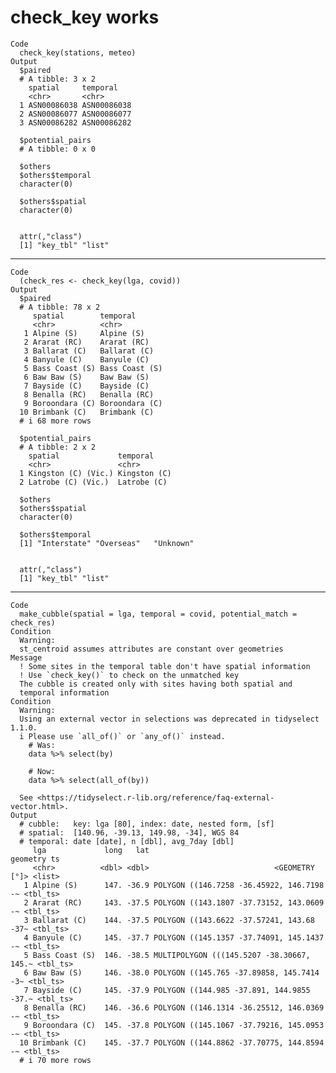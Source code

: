 # check_key works

    Code
      check_key(stations, meteo)
    Output
      $paired
      # A tibble: 3 x 2
        spatial     temporal   
        <chr>       <chr>      
      1 ASN00086038 ASN00086038
      2 ASN00086077 ASN00086077
      3 ASN00086282 ASN00086282
      
      $potential_pairs
      # A tibble: 0 x 0
      
      $others
      $others$temporal
      character(0)
      
      $others$spatial
      character(0)
      
      
      attr(,"class")
      [1] "key_tbl" "list"   

---

    Code
      (check_res <- check_key(lga, covid))
    Output
      $paired
      # A tibble: 78 x 2
         spatial        temporal      
         <chr>          <chr>         
       1 Alpine (S)     Alpine (S)    
       2 Ararat (RC)    Ararat (RC)   
       3 Ballarat (C)   Ballarat (C)  
       4 Banyule (C)    Banyule (C)   
       5 Bass Coast (S) Bass Coast (S)
       6 Baw Baw (S)    Baw Baw (S)   
       7 Bayside (C)    Bayside (C)   
       8 Benalla (RC)   Benalla (RC)  
       9 Boroondara (C) Boroondara (C)
      10 Brimbank (C)   Brimbank (C)  
      # i 68 more rows
      
      $potential_pairs
      # A tibble: 2 x 2
        spatial             temporal    
        <chr>               <chr>       
      1 Kingston (C) (Vic.) Kingston (C)
      2 Latrobe (C) (Vic.)  Latrobe (C) 
      
      $others
      $others$spatial
      character(0)
      
      $others$temporal
      [1] "Interstate" "Overseas"   "Unknown"   
      
      
      attr(,"class")
      [1] "key_tbl" "list"   

---

    Code
      make_cubble(spatial = lga, temporal = covid, potential_match = check_res)
    Condition
      Warning:
      st_centroid assumes attributes are constant over geometries
    Message
      ! Some sites in the temporal table don't have spatial information
      ! Use `check_key()` to check on the unmatched key
      The cubble is created only with sites having both spatial and
      temporal information
    Condition
      Warning:
      Using an external vector in selections was deprecated in tidyselect 1.1.0.
      i Please use `all_of()` or `any_of()` instead.
        # Was:
        data %>% select(by)
      
        # Now:
        data %>% select(all_of(by))
      
      See <https://tidyselect.r-lib.org/reference/faq-external-vector.html>.
    Output
      # cubble:   key: lga [80], index: date, nested form, [sf]
      # spatial:  [140.96, -39.13, 149.98, -34], WGS 84
      # temporal: date [date], n [dbl], avg_7day [dbl]
         lga             long   lat                                  geometry ts      
         <chr>          <dbl> <dbl>                            <GEOMETRY [°]> <list>  
       1 Alpine (S)      147. -36.9 POLYGON ((146.7258 -36.45922, 146.7198 -~ <tbl_ts>
       2 Ararat (RC)     143. -37.5 POLYGON ((143.1807 -37.73152, 143.0609 -~ <tbl_ts>
       3 Ballarat (C)    144. -37.5 POLYGON ((143.6622 -37.57241, 143.68 -37~ <tbl_ts>
       4 Banyule (C)     145. -37.7 POLYGON ((145.1357 -37.74091, 145.1437 -~ <tbl_ts>
       5 Bass Coast (S)  146. -38.5 MULTIPOLYGON (((145.5207 -38.30667, 145.~ <tbl_ts>
       6 Baw Baw (S)     146. -38.0 POLYGON ((145.765 -37.89858, 145.7414 -3~ <tbl_ts>
       7 Bayside (C)     145. -37.9 POLYGON ((144.985 -37.891, 144.9855 -37.~ <tbl_ts>
       8 Benalla (RC)    146. -36.6 POLYGON ((146.1314 -36.25512, 146.0369 -~ <tbl_ts>
       9 Boroondara (C)  145. -37.8 POLYGON ((145.1067 -37.79216, 145.0953 -~ <tbl_ts>
      10 Brimbank (C)    145. -37.7 POLYGON ((144.8862 -37.70775, 144.8594 -~ <tbl_ts>
      # i 70 more rows

